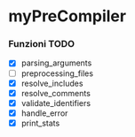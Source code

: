 # myPreCompiler

### Funzioni TODO

- [x] parsing_arguments
- [ ] preprocessing_files
- [x] resolve_includes
- [x] resolve_comments
- [x] validate_identifiers
- [x] handle_error
- [x] print_stats

